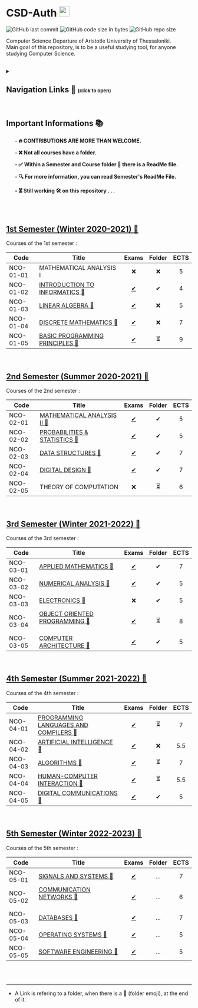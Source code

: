 # CSD-Auth <img src="CSD Logo.png" height="28">

<img alt="GitHub last commit" src="https://img.shields.io/github/last-commit/tsingi-chris/CSD-Auth"> <img alt="GitHub code size in bytes" src="https://img.shields.io/github/languages/code-size/tsingi-chris/CSD-Auth"> <img alt="GitHub repo size" src="https://img.shields.io/github/repo-size/tsingi-chris/CSD-Auth">

Computer Science Departure of Aristotle University of Thessaloniki. <br />
Main goal of this repository, is to be a useful studying tool, for anyone studying Computer Science. 
<br/>
<br/>

<details>
<summary>

## Navigation Links 🔗 <font size="2">(click to open)</font>
</summary>



- [Important Informations](https://github.com/tsingi-chris/CSD-Auth#important-informations-) 📚
- [1st Semester](https://github.com/tsingi-chris/CSD-Auth#1st-semester-winter-2020-2021-) ✅      
- [2nd Semester](https://github.com/tsingi-chris/CSD-Auth#2nd-semester-summer-2020-2021-) ✅
- [3rd Semester](https://github.com/tsingi-chris/CSD-Auth#3rd-semester-winter-2021-2022-) ✅
- [4th Semester](https://github.com/tsingi-chris/CSD-Auth#4th-semester-summer-2021-2022-) ✅
- [5th Semester](https://github.com/tsingi-chris/CSD-Auth#5th-semester-winter-2022-2023-) ⏳
- 6th Semester
- 7th Semester
- 8th Semester

</details>

<br/>

## Important Informations 📚

&nbsp;&nbsp;&nbsp;&nbsp;&nbsp;&nbsp;__- 🔥 CONTRIBUTIONS ARE MORE THAN WELCOME.__
<!-- --
&nbsp;&nbsp;&nbsp;&nbsp;&nbsp;&nbsp;__- 🚨 A Link is refering to a folder, when there is a 📂 (folder emoji), at the end of it..__
<!---->
&nbsp;&nbsp;&nbsp;&nbsp;&nbsp;&nbsp;__- ❌ Not all courses have a folder.__

&nbsp;&nbsp;&nbsp;&nbsp;&nbsp;&nbsp;__- ✅ Within a Semester and Course folder 📁 there is a ReadMe file.__

&nbsp;&nbsp;&nbsp;&nbsp;&nbsp;&nbsp;__- 🔍 For more information, you can read Semester's ReadMe File.__

&nbsp;&nbsp;&nbsp;&nbsp;&nbsp;&nbsp;__- ⏳ Still working 🛠️ on this repository . . .__

<br /><br />


## [1st Semester (Winter 2020-2021) 📂](https://github.com/tsingi-chris/CSD-Auth/tree/main/1st%20Semester)

<!-- [Link for this folder]() -->

Courses of the 1st semester :

| Code      | Title                                | Exams | Folder | ECTS |
| --------- | ------------------------------------ | :---: | :----: | :--: |
| NCO-01-01 | MATHEMATICAL ANALYSIS I              | ❌    | ❌    | 5    |
| NCO-01-02 | [INTRODUCTION TO INFORMATICS 📂](https://github.com/tsingi-chris/CSD-Auth/tree/main/1st%20Semester/Introduction%20to%20Informatics)    | [✔](https://github.com/tsingi-chris/CSD-Auth/tree/main/1st%20Semester/Introduction%20to%20Informatics/%CE%98%CE%AD%CE%BC%CE%B1%CF%84%CE%B1) | ✔     | 4    |
| NCO-01-03 | [LINEAR ALGEBRA 📂](https://github.com/tsingi-chris/CSD-Auth/tree/main/1st%20Semester/Linear%20Algebra)                       | [✔](https://github.com/tsingi-chris/CSD-Auth/tree/main/1st%20Semester/Linear%20Algebra/%CE%98%CE%AD%CE%BC%CE%B1%CF%84%CE%B1)  | ❌    | 5    |
| NCO-01-04 | [DISCRETE MATHEMATICS 📂](https://github.com/tsingi-chris/CSD-Auth/tree/main/1st%20Semester/Discrete%20Mathematics)                   | [✔](https://github.com/tsingi-chris/CSD-Auth/tree/main/1st%20Semester/Discrete%20Mathematics/%CE%98%CE%AD%CE%BC%CE%B1%CF%84%CE%B1)  | ❌    | 7    |
| NCO-01-05 | [BASIC PROGRAMMING PRINCIPLES 📂](https://github.com/tsingi-chris/CSD-Auth/tree/main/1st%20Semester/Basic%20Programming%20Principles)  &nbsp;&nbsp;&nbsp;&nbsp;&nbsp;&nbsp;&nbsp;&nbsp;&nbsp;&nbsp;&nbsp;&nbsp;&nbsp;&nbsp;&nbsp;&nbsp;&nbsp;&nbsp;    | [✔](https://github.com/tsingi-chris/CSD-Auth/tree/main/1st%20Semester/Basic%20Programming%20Principles/%CE%98%CE%AD%CE%BC%CE%B1%CF%84%CE%B1) | ⏳    | 9    |
<br/>



## [2nd Semester (Summer 2020-2021) 📂](https://github.com/tsingi-chris/CSD-Auth/tree/main/2nd%20Semester)
<!-- [Link for this folder]() -->

Courses of the 2nd semester :

| Code      | Title                                | Exams | Folder | ECTS |
| --------- | ------------------------------------ | :---: | :----: | :--: |
| NCO-02-01 | [MATHEMATICAL ANALYSIS II 📁](https://github.com/tsingi-chris/CSD-Auth/tree/main/2nd%20Semester/Mathematical%20Analysis%20II)       | [✔](https://github.com/tsingi-chris/CSD-Auth/tree/main/2nd%20Semester/Mathematical%20Analysis%20II/%CE%98%CE%AD%CE%BC%CE%B1%CF%84%CE%B1) | ✔     | 5    |
| NCO-02-02 | [PROBABILITIES & STATISTICS 📁](https://github.com/tsingi-chris/CSD-Auth/tree/main/2nd%20Semester/Probabilities%20%26%20Statistics) &nbsp;&nbsp;&nbsp;&nbsp;&nbsp;&nbsp;&nbsp;&nbsp;&nbsp;&nbsp;&nbsp;&nbsp;&nbsp;&nbsp;&nbsp;&nbsp;&nbsp;&nbsp;&nbsp;&nbsp;&nbsp;&nbsp;&nbsp;                                              | [✔](https://github.com/tsingi-chris/CSD-Auth/tree/main/2nd%20Semester/Probabilities%20%26%20Statistics/%CE%98%CE%AD%CE%BC%CE%B1%CF%84%CE%B1) | ✔     | 5    |
| NCO-02-03 | [DATA STRUCTURES 📂](https://github.com/tsingi-chris/CSD-Auth/tree/main/2nd%20Semester/Data%20Structures)                                 | [✔](https://github.com/tsingi-chris/CSD-Auth/tree/main/2nd%20Semester/Data%20Structures/%CE%98%CE%AD%CE%BC%CE%B1%CF%84%CE%B1)  | ✔     | 7    |
| NCO-02-04 | [DIGITAL DESIGN 📂](https://github.com/tsingi-chris/CSD-Auth/tree/main/2nd%20Semester/Digital%20Design)                                  | [✔](https://github.com/tsingi-chris/CSD-Auth/tree/main/2nd%20Semester/Digital%20Design/%CE%98%CE%AD%CE%BC%CE%B1%CF%84%CE%B1) | ✔     | 7    |
| NCO-02-05 | THEORY OF COMPUTATION                | ❌    | ⏳    | 6    |
<br/>



## [3rd Semester (Winter 2021-2022) 📂](https://github.com/tsingi-chris/CSD-Auth/tree/main/3rd%20Semester)

<!-- [Link for this folder]() -->

Courses of the 3rd semester :

| Code      | Title                                | Exams | Folder | ECTS |
| --------- | ------------------------------------ | :---: | :----: | :--: |
| NCO-03-01 | [APPLIED MATHEMATICS 📂](https://github.com/tsingi-chris/CSD-Auth/tree/main/3rd%20Semester/Applied%20Mathematics)              | [✔](https://github.com/tsingi-chris/CSD-Auth/tree/main/3rd%20Semester/Applied%20Mathematics/%CE%98%CE%AD%CE%BC%CE%B1%CF%84%CE%B1)  | ✔     | 7    |
| NCO-03-02 | [NUMERICAL ANALYSIS 📂](https://github.com/tsingi-chris/CSD-Auth/tree/main/3rd%20Semester/Numerical-Analysis)                                | [✔](https://github.com/tsingi-chris/CSD-Auth/tree/main/3rd%20Semester/Numerical-Analysis/%CE%98%CE%AD%CE%BC%CE%B1%CF%84%CE%B1)  | ✔     | 5    |
| NCO-03-03 | [ELECTRONICS 📂](https://github.com/tsingi-chris/CSD-Auth/tree/main/3rd%20Semester/Electronics)                                       | ❌    | ✔     | 5    |
| NCO-03-04 | [OBJECT ORIENTED PROGRAMMING 📂](https://github.com/tsingi-chris/CSD-Auth/tree/main/3rd%20Semester/Object%20Oriented%20Programming) &nbsp;&nbsp;&nbsp;&nbsp;&nbsp;&nbsp;&nbsp;&nbsp;&nbsp;&nbsp;&nbsp;&nbsp;&nbsp;&nbsp;&nbsp;&nbsp;&nbsp;&nbsp;    | [✔](https://github.com/tsingi-chris/CSD-Auth/tree/main/3rd%20Semester/Object%20Oriented%20Programming/%CE%98%CE%AD%CE%BC%CE%B1%CF%84%CE%B1)  | ⏳    | 8    |
| NCO-03-05 | [COMPUTER ARCHITECTURE 📂](https://github.com/tsingi-chris/CSD-Auth/tree/main/3rd%20Semester/Computer%20Architecture)            | [✔](https://github.com/tsingi-chris/CSD-Auth/tree/main/3rd%20Semester/Computer%20Architecture/%CE%98%CE%AD%CE%BC%CE%B1%CF%84%CE%B1)  |  ✔    | 5    |
<br/>



## [4th Semester (Summer 2021-2022) 📂](https://github.com/tsingi-chris/CSD-Auth/tree/main/4th%20Semester)

<!-- [Link for this folder]() -->

Courses of the 4th semester :

| Code      | Title                                | Exams | Folder | ECTS |
| --------- | ------------------------------------ | :---: | :----: | :--: |
| NCO-04-01 | [PROGRAMMING LANGUAGES AND  COMPILERS 📂](https://github.com/tsingi-chris/CSD-Auth/tree/main/4th%20Semester/Programming%20Languages%20and%20Compilers)  | [✔](https://github.com/tsingi-chris/CSD-Auth/tree/main/4th%20Semester/Programming%20Languages%20and%20Compilers/%CE%98%CE%AD%CE%BC%CE%B1%CF%84%CE%B1)  | ⏳    | 7    |
| NCO-04-02 | [ARTIFICIAL INTELLIGENCE 📂](https://github.com/tsingi-chris/CSD-Auth/tree/main/4th%20Semester/Artificial%20Intelligence)  | [✔](https://github.com/tsingi-chris/CSD-Auth/tree/main/4th%20Semester/Artificial%20Intelligence/%CE%98%CE%AD%CE%BC%CE%B1%CF%84%CE%B1)  | ❌    | 5.5  |
| NCO-04-03 | [ALGORITHMS 📂](https://github.com/tsingi-chris/CSD-Auth/tree/main/4th%20Semester/Algorithms)   | [✔](https://github.com/tsingi-chris/CSD-Auth/tree/main/4th%20Semester/Algorithms/%CE%98%CE%AD%CE%BC%CE%B1%CF%84%CE%B1)  | ⏳    | 7    |
| NCO-04-04 | [HUMAN-COMPUTER INTERACTION 📂](https://github.com/tsingi-chris/CSD-Auth/tree/main/4th%20Semester/Human-Computer%20Interaction)     | [✔](https://github.com/tsingi-chris/CSD-Auth/tree/main/4th%20Semester/Human-Computer%20Interaction/%CE%98%CE%AD%CE%BC%CE%B1%CF%84%CE%B1)  | ⏳    | 5.5  |
| NCO-04-05 | [DIGITAL COMMUNICATIONS 📂](https://github.com/tsingi-chris/CSD-Auth/tree/main/4th%20Semester/Digital%20Communications)           | [✔](https://github.com/tsingi-chris/CSD-Auth/tree/main/4th%20Semester/Digital%20Communications/%CE%98%CE%AD%CE%BC%CE%B1%CF%84%CE%B1)  | ✔    | 5    |

<br/>



## [5th Semester (Winter 2022-2023) 📂](https://github.com/tsingi-chris/CSD-Auth/tree/main/5th%20Semester) 
<!-- [Link for this folder]() -->

Courses of the 5th semester :

| Code      | Title                                | Exams | Folder | ECTS |
| --------- | ------------------------------------ | :---: | :----: | :--: |
| NCO-05-01 | [SIGNALS AND SYSTEMS 📂](https://github.com/tsingi-chris/CSD-Auth/tree/main/5th%20Semester/Signals%20and%20Systems)                   | [✔](https://github.com/tsingi-chris/CSD-Auth/tree/main/5th%20Semester/Signals%20and%20Systems/%CE%98%CE%AD%CE%BC%CE%B1%CF%84%CE%B1)  | ...    | 7    |
| NCO-05-02 | [COMMUNICATION NETWORKS 📂](https://github.com/tsingi-chris/CSD-Auth/tree/main/5th%20Semester/Communication%20Networks) &nbsp;&nbsp;&nbsp;&nbsp;&nbsp;&nbsp;&nbsp;&nbsp;&nbsp;&nbsp;&nbsp;&nbsp;&nbsp;&nbsp;&nbsp;&nbsp;&nbsp;&nbsp;&nbsp;&nbsp;&nbsp;&nbsp;&nbsp;&nbsp;&nbsp;                                              | [✔](https://github.com/tsingi-chris/CSD-Auth/tree/main/5th%20Semester/Communication%20Networks/%CE%98%CE%AD%CE%BC%CE%B1%CF%84%CE%B1)  | ...    | 6    |
| NCO-05-03 | [DATABASES 📂](https://github.com/tsingi-chris/CSD-Auth/tree/main/5th%20Semester/Databases)  | [✔](https://github.com/tsingi-chris/CSD-Auth/tree/main/5th%20Semester/Databases/%CE%98%CE%AD%CE%BC%CE%B1%CF%84%CE%B1)  | ...    | 7    |
| NCO-05-04 | [OPERATING SYSTEMS 📂](https://github.com/tsingi-chris/CSD-Auth/tree/main/5th%20Semester/Operating%20Systems)    | [✔](https://github.com/tsingi-chris/CSD-Auth/tree/main/5th%20Semester/Operating%20Systems/%CE%98%CE%AD%CE%BC%CE%B1%CF%84%CE%B1)  | ...    | 5    |
| NCO-05-05 | [SOFTWARE ENGINEERING 📂](https://github.com/tsingi-chris/CSD-Auth/tree/main/5th%20Semester/Software%20Engineering)  | [✔](https://github.com/tsingi-chris/CSD-Auth/tree/main/5th%20Semester/Software%20Engineering/%CE%98%CE%AD%CE%BC%CE%B1%CF%84%CE%B1)  | ...    | 5    |
<br/>


<!-- 
## 6th Semester

[Link for this folder]()

Courses of the 6th semester

| Code      | Title                                       | ECTS | Folder |
| --------- | ------------------------------------------- | :--: | :----: |
| NDM-06-02 | STOCHASTIC SIGNAL PROCESSING                | -    | ❌    |
| NDM-06-04 | PATTERN RECOGNITION-STATISTICAL LEARNING    | -    | ❌    |
| NDM-07-04 | COMPUTER GRAPHICS                           | -    | ❌    |
| NDM-08-04 | BIOINFORMATICS I - COMPUTATIONAL BIOLOGY    | -    | ❌    |
| NET-06-01 | 	MOBILE DEVICE INTERFACES                  | -    | ❌    |
|    ...    |                    ...                      | ...  |  ...  |
<br/>


-->

<br />
<hr />

- A Link is refering to a folder, when there is a 📂 (folder emoji), at the end of it. 